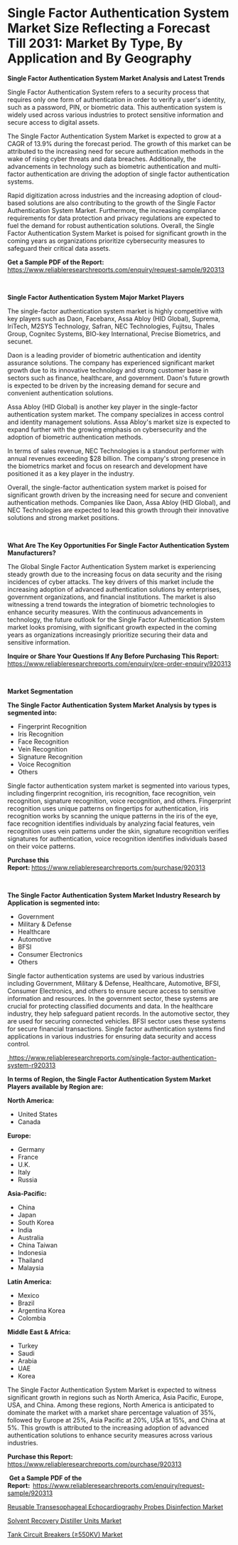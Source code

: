 <p><h1>Single Factor Authentication System Market Size Reflecting a Forecast Till 2031: Market By Type, By Application and By Geography</h1></p><p><strong>Single Factor Authentication System Market Analysis and Latest Trends</strong></p>
<p><p>Single Factor Authentication System refers to a security process that requires only one form of authentication in order to verify a user's identity, such as a password, PIN, or biometric data. This authentication system is widely used across various industries to protect sensitive information and secure access to digital assets.</p><p>The Single Factor Authentication System Market is expected to grow at a CAGR of 13.9% during the forecast period. The growth of this market can be attributed to the increasing need for secure authentication methods in the wake of rising cyber threats and data breaches. Additionally, the advancements in technology such as biometric authentication and multi-factor authentication are driving the adoption of single factor authentication systems.</p><p>Rapid digitization across industries and the increasing adoption of cloud-based solutions are also contributing to the growth of the Single Factor Authentication System Market. Furthermore, the increasing compliance requirements for data protection and privacy regulations are expected to fuel the demand for robust authentication solutions. Overall, the Single Factor Authentication System Market is poised for significant growth in the coming years as organizations prioritize cybersecurity measures to safeguard their critical data assets.</p></p>
<p><strong>Get a Sample PDF of the Report:&nbsp;</strong> <a href="https://www.reliableresearchreports.com/enquiry/request-sample/920313">https://www.reliableresearchreports.com/enquiry/request-sample/920313</a></p>
<p>&nbsp;</p>
<p><strong>Single Factor Authentication System Major Market Players</strong></p>
<p><p>The single-factor authentication system market is highly competitive with key players such as Daon, Facebanx, Assa Abloy (HID Global), Suprema, IriTech, M2SYS Technology, Safran, NEC Technologies, Fujitsu, Thales Group, Cognitec Systems, BIO-key International, Precise Biometrics, and secunet.</p><p>Daon is a leading provider of biometric authentication and identity assurance solutions. The company has experienced significant market growth due to its innovative technology and strong customer base in sectors such as finance, healthcare, and government. Daon's future growth is expected to be driven by the increasing demand for secure and convenient authentication solutions.</p><p>Assa Abloy (HID Global) is another key player in the single-factor authentication system market. The company specializes in access control and identity management solutions. Assa Abloy's market size is expected to expand further with the growing emphasis on cybersecurity and the adoption of biometric authentication methods.</p><p>In terms of sales revenue, NEC Technologies is a standout performer with annual revenues exceeding $28 billion. The company's strong presence in the biometrics market and focus on research and development have positioned it as a key player in the industry.</p><p>Overall, the single-factor authentication system market is poised for significant growth driven by the increasing need for secure and convenient authentication methods. Companies like Daon, Assa Abloy (HID Global), and NEC Technologies are expected to lead this growth through their innovative solutions and strong market positions.</p></p>
<p>&nbsp;</p>
<p><strong>What Are The Key Opportunities For Single Factor Authentication System Manufacturers?</strong></p>
<p><p>The Global Single Factor Authentication System market is experiencing steady growth due to the increasing focus on data security and the rising incidences of cyber attacks. The key drivers of this market include the increasing adoption of advanced authentication solutions by enterprises, government organizations, and financial institutions. The market is also witnessing a trend towards the integration of biometric technologies to enhance security measures. With the continuous advancements in technology, the future outlook for the Single Factor Authentication System market looks promising, with significant growth expected in the coming years as organizations increasingly prioritize securing their data and sensitive information.</p></p>
<p><strong>Inquire or Share Your Questions If Any Before Purchasing This Report:</strong> <a href="https://www.reliableresearchreports.com/enquiry/pre-order-enquiry/920313">https://www.reliableresearchreports.com/enquiry/pre-order-enquiry/920313</a></p>
<p>&nbsp;</p>
<p><strong>Market Segmentation</strong></p>
<p><strong>The Single Factor Authentication System Market Analysis by types is segmented into:</strong></p>
<p><ul><li>Fingerprint Recognition</li><li>Iris Recognition</li><li>Face Recognition</li><li>Vein Recognition</li><li>Signature Recognition</li><li>Voice Recognition</li><li>Others</li></ul></p>
<p><p>Single factor authentication system market is segmented into various types, including fingerprint recognition, iris recognition, face recognition, vein recognition, signature recognition, voice recognition, and others. Fingerprint recognition uses unique patterns on fingertips for authentication, iris recognition works by scanning the unique patterns in the iris of the eye, face recognition identifies individuals by analyzing facial features, vein recognition uses vein patterns under the skin, signature recognition verifies signatures for authentication, voice recognition identifies individuals based on their voice patterns.</p></p>
<p><strong>Purchase this Report:&nbsp;</strong><a href="https://www.reliableresearchreports.com/purchase/920313">https://www.reliableresearchreports.com/purchase/920313</a></p>
<p>&nbsp;</p>
<p><strong>The Single Factor Authentication System Market Industry Research by Application is segmented into:</strong></p>
<p><ul><li>Government</li><li>Military & Defense</li><li>Healthcare</li><li>Automotive</li><li>BFSI</li><li>Consumer Electronics</li><li>Others</li></ul></p>
<p><p>Single factor authentication systems are used by various industries including Government, Military & Defense, Healthcare, Automotive, BFSI, Consumer Electronics, and others to ensure secure access to sensitive information and resources. In the government sector, these systems are crucial for protecting classified documents and data. In the healthcare industry, they help safeguard patient records. In the automotive sector, they are used for securing connected vehicles. BFSI sector uses these systems for secure financial transactions. Single factor authentication systems find applications in various industries for ensuring data security and access control.</p></p>
<p><a href="https://www.reliableresearchreports.com/single-factor-authentication-system-r920313">&nbsp;https://www.reliableresearchreports.com/single-factor-authentication-system-r920313</a></p>
<p><strong>In terms of Region, the Single Factor Authentication System Market Players available by Region are:</strong></p>
<p>
    <p> <strong> North America: </strong>
        <ul>
            <li>United States</li>
            <li>Canada</li>
        </ul>
        </p> 
    <p> <strong> Europe: </strong>
        <ul>
            <li>Germany</li>
            <li>France</li>
            <li>U.K.</li>
            <li>Italy</li>
            <li>Russia</li>
        </ul>
        </p> 
    <p> <strong> Asia-Pacific: </strong>
        <ul>
            <li>China</li>
            <li>Japan</li>
            <li>South Korea</li>
            <li>India</li>
            <li>Australia</li>
            <li>China Taiwan</li>
            <li>Indonesia</li>
            <li>Thailand</li>
            <li>Malaysia</li>
        </ul>
        </p> 
    <p> <strong> Latin America: </strong>
        <ul>
            <li>Mexico</li>
            <li>Brazil</li>
            <li>Argentina Korea</li>
            <li>Colombia</li>
        </ul>
        </p> 
    <p> <strong> Middle East & Africa: </strong>
        <ul>
            <li>Turkey</li>
            <li>Saudi</li>
            <li>Arabia</li>
            <li>UAE</li>
            <li>Korea</li>
        </ul>
    </p>
    </p>
<p><p>The Single Factor Authentication System Market is expected to witness significant growth in regions such as North America, Asia Pacific, Europe, USA, and China. Among these regions, North America is anticipated to dominate the market with a market share percentage valuation of 35%, followed by Europe at 25%, Asia Pacific at 20%, USA at 15%, and China at 5%. This growth is attributed to the increasing adoption of advanced authentication solutions to enhance security measures across various industries.</p></p>
<p><strong>Purchase this Report: </strong><a href="https://www.reliableresearchreports.com/purchase/920313">https://www.reliableresearchreports.com/purchase/920313</a></p>
<p>&nbsp;<strong>Get a Sample PDF of the Report:&nbsp;&nbsp;</strong><a href="https://www.reliableresearchreports.com/enquiry/request-sample/920313">https://www.reliableresearchreports.com/enquiry/request-sample/920313</a></p>
<p><strong></strong></p>
<p><p><a href="https://www.linkedin.com/pulse/reusable-transesophageal-echocardiography-probes-disinfection-xyvtf">Reusable Transesophageal Echocardiography Probes Disinfection Market</a></p><p><a href="https://www.linkedin.com/pulse/solvent-recovery-distiller-units-market-exploring-share-trends-n1kwe">Solvent Recovery Distiller Units Market</a></p><p><a href="https://www.linkedin.com/pulse/tank-circuit-breakers-ge550kv-market-insight-trends-xtpce">Tank Circuit Breakers (≥550KV) Market</a></p></p>
